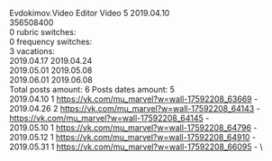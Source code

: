 Evdokimov.Video	Editor Video 5 2019.04.10\
356508400\
0 rubric switches:\
0 frequency switches:\
3 vacations:\
2019.04.17 2019.04.24 \
2019.05.01 2019.05.08 \
2019.06.01 2019.06.08 \
Total posts amount: 6	Posts dates amount: 5\
2019.04.10 1 https://vk.com/mu_marvel?w=wall-17592208_63669 - \
2019.04.26 2 https://vk.com/mu_marvel?w=wall-17592208_64143 - https://vk.com/mu_marvel?w=wall-17592208_64145 - \
2019.05.10 1 https://vk.com/mu_marvel?w=wall-17592208_64796 - \
2019.05.12 1 https://vk.com/mu_marvel?w=wall-17592208_64910 - \
2019.05.31 1 https://vk.com/mu_marvel?w=wall-17592208_66095 - \
